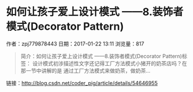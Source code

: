 # 如何让孩子爱上设计模式 ——8.装饰者模式(Decorator Pattern)
作者：zpj779878443
日期：2017-01-22 13:11
浏览量：817
> 简介：如何让孩子爱上设计模式 ——8.装饰者模式(Decorator Pattern)标签： 设计模式初涉描述性文字还记得工厂方法模式小猪开的奶茶店吗？在那一节中讲解的是 
通过工厂方法模式来做奶茶，做奶茶...

 链接：http://blog.csdn.net/coder_pig/article/details/54646955
